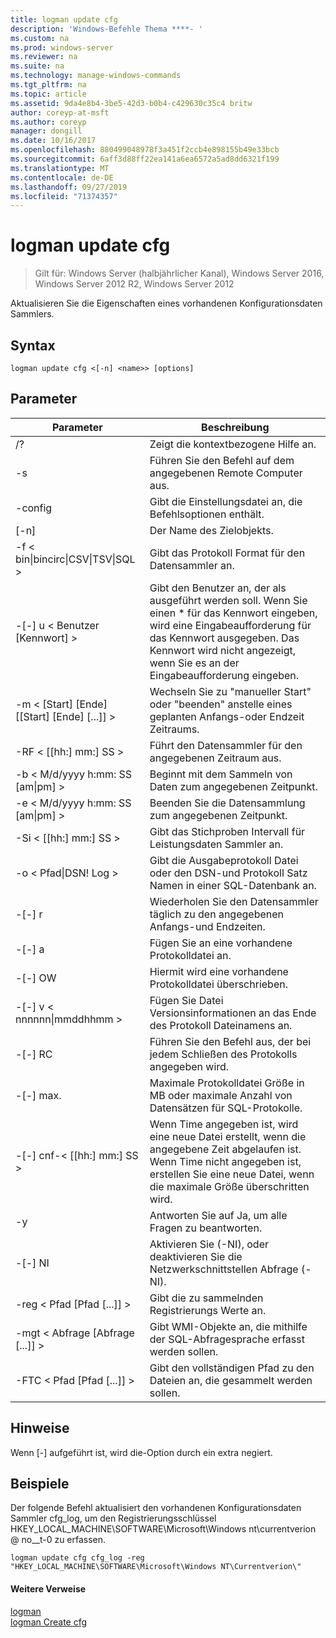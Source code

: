 ```yaml
---
title: logman update cfg
description: 'Windows-Befehle Thema ****- '
ms.custom: na
ms.prod: windows-server
ms.reviewer: na
ms.suite: na
ms.technology: manage-windows-commands
ms.tgt_pltfrm: na
ms.topic: article
ms.assetid: 9da4e8b4-3be5-42d3-b0b4-c429630c35c4 britw
author: coreyp-at-msft
ms.author: coreyp
manager: dongill
ms.date: 10/16/2017
ms.openlocfilehash: 880499048978f3a451f2ccb4e898155b49e33bcb
ms.sourcegitcommit: 6aff3d88ff22ea141a6ea6572a5ad8dd6321f199
ms.translationtype: MT
ms.contentlocale: de-DE
ms.lasthandoff: 09/27/2019
ms.locfileid: "71374357"
---
```

# <a name="logman-update-cfg"></a>logman update cfg

>Gilt für: Windows Server (halbjährlicher Kanal), Windows Server 2016, Windows Server 2012 R2, Windows Server 2012

Aktualisieren Sie die Eigenschaften eines vorhandenen Konfigurationsdaten Sammlers.  

## <a name="syntax"></a>Syntax  
```  
logman update cfg <[-n] <name>> [options]  
```  
## <a name="parameters"></a>Parameter  

|                    Parameter                     |                                                                               Beschreibung                                                                               |
|--------------------------------------------------|-------------------------------------------------------------------------------------------------------------------------------------------------------------------------|
|                        /?                        |                                                                    Zeigt die kontextbezogene Hilfe an.                                                                     |
|                -s <computer name>                |                                                          Führen Sie den Befehl auf dem angegebenen Remote Computer aus.                                                          |
|                 -config <value>                  |                                                         Gibt die Einstellungsdatei an, die Befehlsoptionen enthält.                                                         |
|                   [-n] <name>                    |                                                                       Der Name des Zielobjekts.                                                                        |
| -f < bin&#124;bincirc&#124;CSV&#124;TSV&#124;SQL > |                                                            Gibt das Protokoll Format für den Datensammler an.                                                             |
|             -[-] u < Benutzer [Kennwort] >              | Gibt den Benutzer an, der als ausgeführt werden soll. Wenn Sie einen \* für das Kennwort eingeben, wird eine Eingabeaufforderung für das Kennwort ausgegeben. Das Kennwort wird nicht angezeigt, wenn Sie es an der Eingabeaufforderung eingeben. |
|    -m < [Start] [Ende] [[Start] [Ende] [...]] >    |                                                Wechseln Sie zu "manueller Start" oder "beenden" anstelle eines geplanten Anfangs-oder Endzeit Zeitraums.                                                 |
|                -RF < [[hh:] mm:] SS >                |                                                        Führt den Datensammler für den angegebenen Zeitraum aus.                                                         |
|        -b < M/d/yyyy h:mm: SS [am&#124;pm] >         |                                                              Beginnt mit dem Sammeln von Daten zum angegebenen Zeitpunkt.                                                               |
|        -e < M/d/yyyy h:mm: SS [am&#124;pm] >         |                                                               Beenden Sie die Datensammlung zum angegebenen Zeitpunkt.                                                                |
|                -Si < [[hh:] mm:] SS >                |                                                 Gibt das Stichproben Intervall für Leistungsdaten Sammler an.                                                  |
|              -o < Pfad&#124;DSN! Log >              |                                              Gibt die Ausgabeprotokoll Datei oder den DSN-und Protokoll Satz Namen in einer SQL-Datenbank an.                                               |
|                      -[-] r                       |                                                  Wiederholen Sie den Datensammler täglich zu den angegebenen Anfangs-und Endzeiten.                                                  |
|                      -[-] a                       |                                                                     Fügen Sie an eine vorhandene Protokolldatei an.                                                                     |
|                      -[-] OW                      |                                                                     Hiermit wird eine vorhandene Protokolldatei überschrieben.                                                                     |
|           -[-] v < nnnnnn&#124;mmddhhmm >           |                                                   Fügen Sie Datei Versionsinformationen an das Ende des Protokoll Dateinamens an.                                                   |
|                  -[-] RC <task>                   |                                                         Führen Sie den Befehl aus, der bei jedem Schließen des Protokolls angegeben wird.                                                          |
|                 -[-] max. <value>                  |                                                 Maximale Protokolldatei Größe in MB oder maximale Anzahl von Datensätzen für SQL-Protokolle.                                                  |
|              -[-] cnf-< [[hh:] mm:] SS >              |     Wenn Time angegeben ist, wird eine neue Datei erstellt, wenn die angegebene Zeit abgelaufen ist. Wenn Time nicht angegeben ist, erstellen Sie eine neue Datei, wenn die maximale Größe überschritten wird.     |
|                        -y                        |                                                             Antworten Sie auf Ja, um alle Fragen zu beantworten.                                                              |
|                      -[-] NI                      |                                                         Aktivieren Sie (-NI), oder deaktivieren Sie die Netzwerkschnittstellen Abfrage (-NI).                                                          |
|             -reg < Pfad [Pfad [...]] >             |                                                                 Gibt die zu sammelnden Registrierungs Werte an.                                                                 |
|            -mgt < Abfrage [Abfrage [...]] >            |                                                      Gibt WMI-Objekte an, die mithilfe der SQL-Abfragesprache erfasst werden sollen.                                                       |
|             -FTC < Pfad [Pfad [...]] >             |                                                           Gibt den vollständigen Pfad zu den Dateien an, die gesammelt werden sollen.                                                            |

## <a name="remarks"></a>Hinweise  
Wenn [-] aufgeführt ist, wird die-Option durch ein extra negiert.  
## <a name="BKMK_examples"></a>Beispiele  
Der folgende Befehl aktualisiert den vorhandenen Konfigurationsdaten Sammler cfg_log, um den Registrierungsschlüssel HKEY_LOCAL_MACHINE\SOFTWARE\Microsoft\Windows nt\currentverion @ no__t-0 zu erfassen.  
```  
logman update cfg cfg_log -reg "HKEY_LOCAL_MACHINE\SOFTWARE\Microsoft\Windows NT\Currentverion\"  
```  
#### <a name="additional-references"></a>Weitere Verweise  
[logman](logman.md)  
[logman Create cfg](logman-create-cfg.md)  
